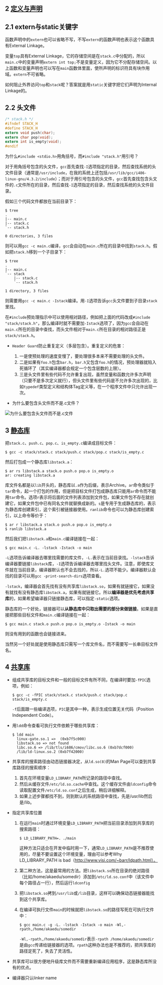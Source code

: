 ## 2 [定义与声明](https://akaedu.github.io/book/ch20s02.html)

## 2.1 extern与static关键字

函数声明中的`extern`也可以省略不写，不写`extern`的函数声明也表示这个函数具有External Linkage。

变量`top`具有External Linkage，它的存储空间是在`stack.c`中分配的，所以`main.c`中的变量声明`extern int top;`不是变量定义，因为它不分配存储空间。以上函数和变量声明也可以写在`main`函数体里面，使所声明的标识符具有块作用域。`extern`不可省略。

如何阻止外界访问`top`和`stack`呢？答案就是用`static`关键字把它们声明为Internal Linkage的。

## 2.2 头文件

```c
/* stack.h */
#ifndef STACK_H
#define STACK_H
extern void push(char);
extern char pop(void);
extern int is_empty(void);
#endif
```

为什么`#include <stdio.h>`用角括号，而`#include "stack.h"`用引号？

对于用角括号包含的头文件，`gcc`首先查找`-I`选项指定的目录，然后查找系统的头文件目录（通常是`/usr/include`，在我的系统上还包括`/usr/lib/gcc/i486-linux-gnu/4.3.2/include`）；而对于用引号包含的头文件，`gcc`首先查找包含头文件的`.c`文件所在的目录，然后查找`-I`选项指定的目录，然后查找系统的头文件目录。

假如三个代码文件都放在当前目录下：

```
$ tree
.
|-- main.c
|-- stack.c
`-- stack.h

0 directories, 3 files
```

则可以用`gcc -c main.c`编译，`gcc`会自动在`main.c`所在的目录中找到`stack.h`。假如把`stack.h`移到一个子目录下：

```
$ tree
.
|-- main.c
`-- stack
    |-- stack.c
    `-- stack.h

1 directory, 3 files
```

则需要用`gcc -c main.c -Istack`编译。用`-I`选项告诉`gcc`头文件要到子目录`stack`里找。

在`#include`预处理指示中可以使用相对路径，例如把上面的代码改成`#include "stack/stack.h"`，那么编译时就不需要加`-Istack`选项了，因为`gcc`会自动在`main.c`所在的目录中查找，而头文件相对于`main.c`所在目录的相对路径正是`stack/stack.h`。

- `Header Guard`防止重复定义（多层包含）。重复定义的危害：
  1. 一是使预处理的速度变慢了，要处理很多本来不需要处理的头文件。
  2. 二是如果有`foo.h`包含`bar.h`，`bar.h`又包含`foo.h`的情况，预处理器就陷入死循环了（其实编译器都会规定一个包含层数的上限）。
  3. 三是头文件里有些代码不允许重复出现，虽然变量和函数允许多次声明（只要不是多次定义就行），但头文件里有些代码是不允许多次出现的，比如`typedef`类型定义和结构体Tag定义等，在一个程序文件中只允许出现一次。

- 为什么要包含头文件而不是.c文件？

![为什么要包含头文件而不是.c文件](https://akaedu.github.io/book/images/link.includeh.png)

## 3 [静态库](https://akaedu.github.io/book/ch20s03.html)

把`stack.c`、`push.c`、`pop.c`、`is_empty.c`编译成目标文件：

```
$ gcc -c stack/stack.c stack/push.c stack/pop.c stack/is_empty.c
```

然后打包成一个静态库`libstack.a`：

```
$ ar rs libstack.a stack.o push.o pop.o is_empty.o
ar: creating libstack.a
```

库文件名都是以`lib`开头的，静态库以`.a`作为后缀，表示Archive。`ar`命令类似于`tar`命令，起一个打包的作用，但是把目标文件打包成静态库只能用`ar`命令而不能用`tar`命令。选项`r`表示将后面的文件列表添加到文件包，如果文件包不存在就创建它，如果文件包中已有同名文件就替换成新的。`s`是专用于生成静态库的，表示为静态库创建索引，这个索引被链接器使用。`ranlib`命令也可以为静态库创建索引，以上命令等价于：

```
$ ar r libstack.a stack.o push.o pop.o is_empty.o
$ ranlib libstack.a
```

然后我们把`libstack.a`和`main.c`编译链接在一起：

```
$ gcc main.c -L. -lstack -Istack -o main
```

`-L`选项告诉编译器去哪里找需要的库文件，`-L.`表示在当前目录找。`-lstack`告诉编译器要链接`libstack`库，`-I`选项告诉编译器去哪里找头文件。注意，即使库文件就在当前目录，编译器默认也不会去找的，所以`-L.`选项不能少。编译器默认会找的目录可以用`gcc -print-search-dirs`选项查看。

`-lstack`，编译器会首先找有没有共享库`libstack.so`，如果有就链接它，如果没有就找有没有静态库`libstack.a`，如果有就链接它。所以**编译器是优先考虑共享库**的，如果希望编译器只链接静态库，可以指定`-static`选项。

静态库的一个好处，链接器可以**从静态库中只取出需要的部分来做链接**。如果是直接把那些目标文件和`main.c`编译链接在一起：

```shell
$ gcc main.c stack.o push.o pop.o is_empty.o -Istack -o main
```

则没有用到的函数也会链接进来。

当然另一个好处就是使用静态库只需写一个库文件名，而不需要写一长串目标文件名。

## 4 [共享库](https://akaedu.github.io/book/ch20s04.html)

- 组成共享库的目标文件和一般的目标文件有所不同，在编译时要加`-fPIC`选项，例如：

  ```shell
  $ gcc -c -fPIC stack/stack.c stack/push.c stack/pop.c stack/is_empty.c
  ```

  `-f`后面跟一些编译选项，`PIC`是其中一种，表示生成位置无关代码（Position Independent Code）。

- 用`ldd`命令查看可执行文件依赖于哪些共享库：

  ```shell
  $ ldd main
  	linux-gate.so.1 =>  (0xb7f5c000)
  	libstack.so => not found
  	libc.so.6 => /lib/tls/i686/cmov/libc.so.6 (0xb7dcf000)
  	/lib/ld-linux.so.2 (0xb7f42000)
  ```

- 共享库的搜索路径由动态链接器决定，从`ld.so(8)`的Man Page可以查到共享库路径的搜索顺序：
  1. 首先在环境变量`LD_LIBRARY_PATH`所记录的路径中查找。
  2. 然后从缓存文件`/etc/ld.so.cache`中查找。这个缓存文件由`ldconfig`命令读取配置文件`/etc/ld.so.conf`之后生成，稍后详细解释。
  3. 如果上述步骤都找不到，则到默认的系统路径中查找，先是/usr/lib然后是/lib。

- 指定共享库位置

  1. 在运行`main`时通过环境变量`LD_LIBRARY_PATH`把当前目录添加到共享库的搜索路径：

     ```
     $ LD_LIBRARY_PATH=. ./main
     ```

     这种方法只适合在开发中临时用一下，通常`LD_LIBRARY_PATH`是不推荐使用的，尽量不要设置这个环境变量，理由可以参考Why LD_LIBRARY_PATH is bad（http://www.visi.com/~barr/ldpath.html）。

  2. 第二种方法，这是最常用的方法。把`libstack.so`所在目录的绝对路径（比如/home/akaedu/somedir）添加到`/etc/ld.so.conf`中（该文件中每个路径占一行），然后运行`ldconfig`

  3. 把`libstack.so`拷到`/usr/lib`或`/lib`目录，这样可以确保动态链接器能找到这个共享库。

  4. 在编译可执行文件`main`的时候就把`libstack.so`的路径写死在可执行文件中：

     ```
     $ gcc main.c -g -L. -lstack -Istack -o main -Wl,-rpath,/home/akaedu/somedir
     ```

     `-Wl,-rpath,/home/akaedu/somedir`表示`-rpath /home/akaedu/somedir`是由`gcc`传递给链接器的选项。`rpath`这种办法也是不推荐的，把共享库的路径定死了，失去了灵活性。

- 共享库可以很方便地升级库文件而不需要重新编译应用程序，这是静态库所没有的优点。

- 编译器只认linker name